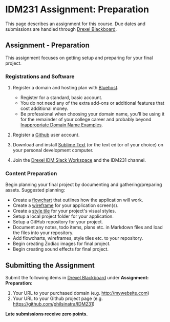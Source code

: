 # IDM231 Assignment: Preparation

This page describes an assignment for this course. Due dates and submissions are handled through [Drexel Blackboard](https://learn.dcollege.net/).

## Assignment - Preparation

This assignment focuses on getting setup and preparing for your final project.

### Registrations and Software

1. Register a domain and hosting plan with [Bluehost](https://www.bluehost.com/track/philsinatra/).
    - Register for a standard, basic account.
    - You do not need any of the extra add-ons or additional features that cost additional money.
    - Be professional when choosing your domain name, you'll be using it for the remainder of your college career and probably beyond [Inappropriate Domain Name Examples](http://www.boredpanda.com/worst-domain-names/).

1. Register a [Github](https://github.com) user account.
1. Download and install [Sublime Text](https://www.sublimetext.com/3) (or the text editor of your choice) on your personal development computer.
1. Join the [Drexel IDM Slack Workspace](idm-drexel.slack.com) and the IDM231 channel.

### Content Preparation

Begin planning your final project by documenting and gathering/preparing assets. Suggested planning:

- Create a [flowchart](http://digm.drexel.edu/crs/IDM231/cdn/instructor_materials/images/02-flowchart.png) that outlines how the application will work.
- Create a [wireframe](https://webdesign.tutsplus.com/articles/a-beginners-guide-to-wireframing--webdesign-7399) for your application screen(s).
- Create a [style tile](http://styletil.es) for your project's visual styles.
- Setup a local project folder for your application.
- Setup a GitHub repository for your project.
- Document any notes, todo items, plans etc. in Markdown files and load the files into your repository.
- Add flowcharts, wireframes, style tiles etc. to your repository.
- Begin creating Zodiac images for final project.
- Begin creating sound effects for final project.

## Submitting the Assignment

Submit the following items in [Drexel Blackboard](https://learn.dcollege.net/) under **Assignment: Preparation**:

1. Your URL to your purchased domain (e.g. http://mywebsite.com)
1. Your URL to your Github project page (e.g. https://github.com/philsinatra/IDM231)

**Late submissions receive zero points.**
